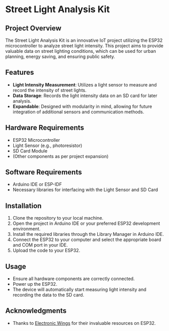 Street Light Analysis Kit
=========================

Project Overview
----------------

The Street Light Analysis Kit is an innovative IoT project utilizing the ESP32 microcontroller to analyze street light intensity. This project aims to provide valuable data on street lighting conditions, which can be used for urban planning, energy saving, and ensuring public safety.

Features
--------

*   **Light Intensity Measurement**: Utilizes a light sensor to measure and record the intensity of street lights.
*   **Data Storage**: Records the light intensity data on an SD card for later analysis.
*   **Expandable**: Designed with modularity in mind, allowing for future integration of additional sensors and communication methods.

Hardware Requirements
---------------------

*   ESP32 Microcontroller
*   Light Sensor (e.g., photoresistor)
*   SD Card Module
*   (Other components as per project expansion)

Software Requirements
---------------------

*   Arduino IDE or ESP-IDF
*   Necessary libraries for interfacing with the Light Sensor and SD Card

Installation
------------

1.  Clone the repository to your local machine.
2.  Open the project in Arduino IDE or your preferred ESP32 development environment.
3.  Install the required libraries through the Library Manager in Arduino IDE.
4.  Connect the ESP32 to your computer and select the appropriate board and COM port in your IDE.
5.  Upload the code to your ESP32.

Usage
-----

*   Ensure all hardware components are correctly connected.
*   Power up the ESP32.
*   The device will automatically start measuring light intensity and recording the data to the SD card.

Acknowledgments
---------------

*   Thanks to [Electronic Wings](https://www.electronicwings.com/) for their invaluable resources on ESP32.
